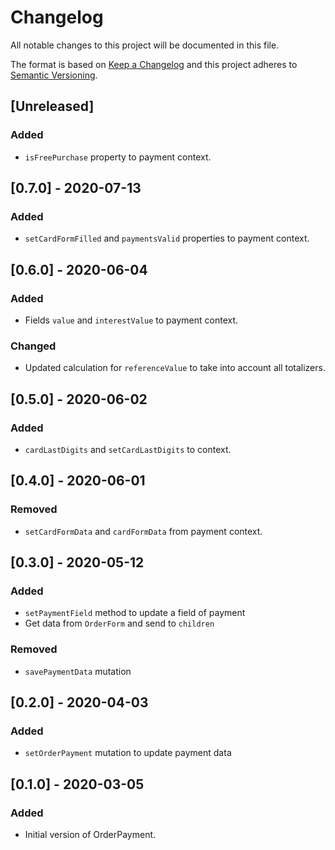 # Changelog

All notable changes to this project will be documented in this file.

The format is based on [Keep a Changelog](http://keepachangelog.com/en/1.0.0/)
and this project adheres to [Semantic Versioning](http://semver.org/spec/v2.0.0.html).

## [Unreleased]
### Added
- `isFreePurchase` property to payment context.

## [0.7.0] - 2020-07-13
### Added
- `setCardFormFilled` and `paymentsValid` properties to payment context.

## [0.6.0] - 2020-06-04
### Added
- Fields `value` and `interestValue` to payment context.

### Changed
- Updated calculation for `referenceValue` to take into account all totalizers.

## [0.5.0] - 2020-06-02
### Added
- `cardLastDigits` and `setCardLastDigits` to context.

## [0.4.0] - 2020-06-01
### Removed
- `setCardFormData` and `cardFormData` from payment context.

## [0.3.0] - 2020-05-12
### Added
- `setPaymentField` method to update a field of payment 
- Get data from `OrderForm` and send to `children`

### Removed
- `savePaymentData` mutation

## [0.2.0] - 2020-04-03
### Added
- `setOrderPayment` mutation to update payment data

## [0.1.0] - 2020-03-05
### Added
- Initial version of OrderPayment.
